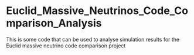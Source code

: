 # Euclid_Massive_Neutrinos_Code_Comparison_Analysis
This is some code that can be used to analyse simulation results for the Euclid massive neutrino code comparison project
